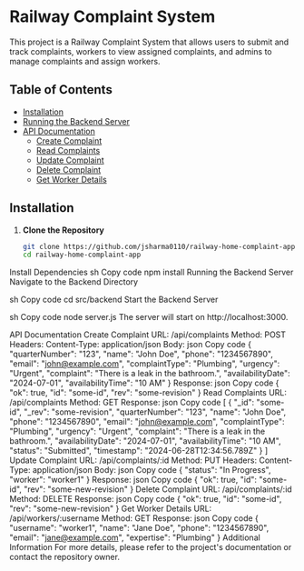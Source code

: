 # Railway Complaint System

This project is a Railway Complaint System that allows users to submit and track complaints, workers to view assigned complaints, and admins to manage complaints and assign workers.

## Table of Contents

- [Installation](#installation)
- [Running the Backend Server](#running-the-backend-server)
- [API Documentation](#api-documentation)
  - [Create Complaint](#create-complaint)
  - [Read Complaints](#read-complaints)
  - [Update Complaint](#update-complaint)
  - [Delete Complaint](#delete-complaint)
  - [Get Worker Details](#get-worker-details)

## Installation

1. **Clone the Repository**
   ```sh
   git clone https://github.com/jsharma0110/railway-home-complaint-app.git
   cd railway-home-complaint-app
Install Dependencies
sh
Copy code
npm install
Running the Backend Server
Navigate to the Backend Directory

sh
Copy code
cd src/backend
Start the Backend Server

sh
Copy code
node server.js
The server will start on http://localhost:3000.

API Documentation
Create Complaint
URL: /api/complaints
Method: POST
Headers: Content-Type: application/json
Body:
json
Copy code
{
  "quarterNumber": "123",
  "name": "John Doe",
  "phone": "1234567890",
  "email": "john@example.com",
  "complaintType": "Plumbing",
  "urgency": "Urgent",
  "complaint": "There is a leak in the bathroom.",
  "availabilityDate": "2024-07-01",
  "availabilityTime": "10 AM"
}
Response:
json
Copy code
{
  "ok": true,
  "id": "some-id",
  "rev": "some-revision"
}
Read Complaints
URL: /api/complaints
Method: GET
Response:
json
Copy code
[
  {
    "_id": "some-id",
    "_rev": "some-revision",
    "quarterNumber": "123",
    "name": "John Doe",
    "phone": "1234567890",
    "email": "john@example.com",
    "complaintType": "Plumbing",
    "urgency": "Urgent",
    "complaint": "There is a leak in the bathroom.",
    "availabilityDate": "2024-07-01",
    "availabilityTime": "10 AM",
    "status": "Submitted",
    "timestamp": "2024-06-28T12:34:56.789Z"
  }
]
Update Complaint
URL: /api/complaints/:id
Method: PUT
Headers: Content-Type: application/json
Body:
json
Copy code
{
  "status": "In Progress",
  "worker": "worker1"
}
Response:
json
Copy code
{
  "ok": true,
  "id": "some-id",
  "rev": "some-new-revision"
}
Delete Complaint
URL: /api/complaints/:id
Method: DELETE
Response:
json
Copy code
{
  "ok": true,
  "id": "some-id",
  "rev": "some-new-revision"
}
Get Worker Details
URL: /api/workers/:username
Method: GET
Response:
json
Copy code
{
  "username": "worker1",
  "name": "Jane Doe",
  "phone": "1234567890",
  "email": "jane@example.com",
  "expertise": "Plumbing"
}
Additional Information
For more details, please refer to the project's documentation or contact the repository owner.

